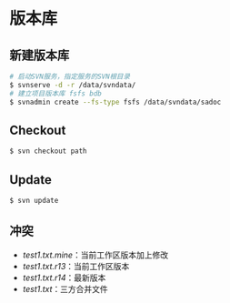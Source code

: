 # 版本库

## 新建版本库

```bash
# 启动SVN服务，指定服务的SVN根目录
$ svnserve -d -r /data/svndata/
# 建立项目版本库 fsfs bdb
$ svnadmin create --fs-type fsfs /data/svndata/sadoc
```

## Checkout

```bash
$ svn checkout path
```

## Update

```bash
$ svn update
```

## 冲突

- *test1.txt.mine*：当前工作区版本加上修改
- *test1.txt.r13*：当前工作区版本
- *test1.txt.r14*：最新版本
- *test1.txt*：三方合并文件

